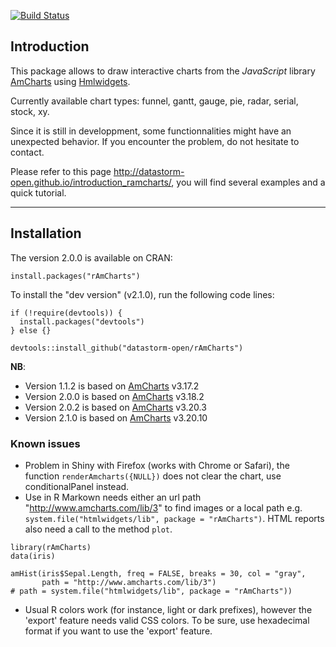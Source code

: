 [![Build Status](https://travis-ci.org/datastorm-open/rAmCharts.svg?branch=master)](https://travis-ci.org/datastorm-open/rAmCharts)

## Introduction

This package allows to draw interactive charts from the *JavaScript* library [AmCharts][url_amcharts] using [Hmlwidgets][url_htmlwidgets].

Currently available chart types: funnel, gantt, gauge, pie, radar, serial, stock, xy.

Since it is still in developpment, some functionnalities might have an unexpected behavior. If you encounter the problem, do not hesitate to contact.

Please refer to this page http://datastorm-open.github.io/introduction_ramcharts/, you will find several examples and a quick tutorial.

---

## Installation

The version 2.0.0 is available on CRAN:

```{r, eval=FALSE}
install.packages("rAmCharts")
```

To install the "dev version" (v2.1.0), run the following code lines:

```{r, eval = FALSE}
if (!require(devtools)) {
  install.packages("devtools")
} else {}

devtools::install_github("datastorm-open/rAmCharts")
```

**NB**:

* Version 1.1.2 is based on [AmCharts][url_amcharts] v3.17.2
* Version 2.0.0 is based on [AmCharts][url_amcharts] v3.18.2
* Version 2.0.2 is based on [AmCharts][url_amcharts] v3.20.3
* Version 2.1.0 is based on [AmCharts][url_amcharts] v3.20.10

### Known issues

* Problem in Shiny with Firefox (works with Chrome or Safari), the function `renderAmcharts({NULL})` does not clear the chart, use conditionalPanel instead.
* Use in R Markown needs either an url path "http://www.amcharts.com/lib/3" to find images or a local path e.g. `system.file("htmlwidgets/lib", package = "rAmCharts")`. HTML reports also need a call to the method `plot`.

```{r, eval = FALSE}
library(rAmCharts)
data(iris)

amHist(iris$Sepal.Length, freq = FALSE, breaks = 30, col = "gray",
       path = "http://www.amcharts.com/lib/3")
# path = system.file("htmlwidgets/lib", package = "rAmCharts"))

```

* Usual R colors work (for instance, light or dark prefixes), however the 'export' feature needs valid CSS colors. To be sure, use hexadecimal format if you want to use the 'export' feature.

[url_amcharts]: http://www.amcharts.com
[url_htmlwidgets]: http://www.htmlwidgets.org
[path_histogram]: ./img/histogram.png
[path_boxplot]: ./img/boxplot.png
